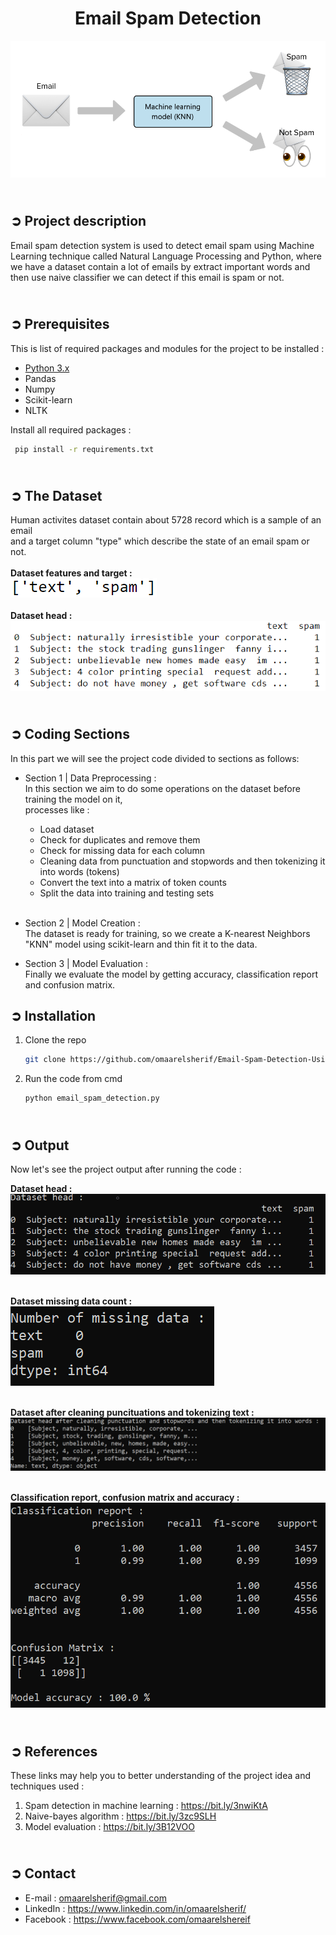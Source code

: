 <!-- PROJECT TITLE -->
<h1 align="center">Email Spam Detection</h1>

<!-- HEADER -->
<p align="center">
  <img src="Images/Email_Spam_Header.png"/>
</p>

<!-- PROJECT DESCRIPTION -->
## <br>**➲ Project description**
Email spam detection system is used to detect email spam using Machine Learning technique called Natural Language Processing and Python, where we have a dataset contain a lot of emails by extract important words and then use naive classifier we can detect if this email is spam or not.

<!-- PREREQUISTIES -->
## <br>**➲ Prerequisites**
This is list of required packages and modules for the project to be installed :
* <a href="https://www.python.org/downloads/" target="_blank">Python 3.x</a>
* Pandas 
* Numpy
* Scikit-learn
* NLTK

Install all required packages :
 ```sh
  pip install -r requirements.txt
  ```

<!-- THE DATASET -->
## <br>**➲ The Dataset**
Human activites dataset contain about 5728 record which is a sample of an email<br>
and a target column "type" which describe the state of an email spam or not.<br>
<br>**Dataset features and target :**<br>
![](Images/dataset_columns.png)<br>
<br>**Dataset head :**<br>
![](Images/dataset_head.png)

<!-- CODING SECTIONS -->
## <br>**➲ Coding Sections**
In this part we will see the project code divided to sections as follows:
<br>

- Section 1 | Data Preprocessing :<br>
In this section we aim to do some operations on the dataset before training the model on it,
<br>processes like :
  - Load dataset
  - Check for duplicates and remove them 
  - Check for missing data for each column 
  - Cleaning data from punctuation and stopwords and then tokenizing it into words (tokens)
  - Convert the text into a matrix of token counts
  - Split the data into training and testing sets<br><br>

- Section 2 | Model Creation :<br>
The dataset is ready for training, so we create a K-nearest Neighbors "KNN" model using scikit-learn and thin fit it to the data.<br>

- Section 3 | Model Evaluation :<br>
Finally we evaluate the model by getting accuracy, classification report and confusion matrix.

<!-- INSTALLATION -->
## ➲ Installation
1. Clone the repo
   ```sh
   git clone https://github.com/omaarelsherif/Email-Spam-Detection-Using-Machine-Learning.git
   ```
2. Run the code from cmd
   ```sh
   python email_spam_detection.py
   ```

<!-- OUTPUT -->
## <br>**➲ Output**
Now let's see the project output after running the code :

**Dataset head :**<br>
![](/Images/Output_1_Dataset_Head.png)<br><br>

**Dataset missing data count :**<br>
![](/Images/Output_2_Missing_Data.png)<br><br>

**Dataset after cleaning puncituations and tokenizing text :**<br>
![](/Images/Output_3_Dataset_After_Cleaning_And_Tokenizing.png)<br><br>

**Classification report, confusion matrix and accuracy :**<br>
![](/Images/Output_4_Class_report_Acc_Confusion_Matrix.png)<br>

<!-- REFERENCES -->
## <br>**➲ References**
These links may help you to better understanding of the project idea and techniques used :
1. Spam detection in machine learning : https://bit.ly/3nwiKtA
2. Naive-bayes algorithm : https://bit.ly/3zc9SLH
3. Model evaluation : https://bit.ly/3B12VOO

<!-- CONTACT -->
## <br>**➲ Contact**
- E-mail   : [omaarelsherif@gmail.com](mailto:omaarelsherif@gmail.com)
- LinkedIn : https://www.linkedin.com/in/omaarelsherif/
- Facebook : https://www.facebook.com/omaarelshereif
